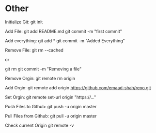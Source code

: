 Other
================

Initialize Git: 
git init

Add File: 
git add README.md
git commit -m "first commit"

Add everything:
git add *
git commit -m "Added Everything"

Remove File:
git rm --cached <file>

or

git rm <file>
git commit -m "Removing a file"

Remove Orgin:
git remote rm origin

Add Orgin:
git remote add origin https://github.com/emaad-shah/repo.git

Set Orgin:
git remote set-url origin "https://..." 

Push Files to Github:
git push -u origin master

Pull Files from Github:
git pull -u origin master

Check current Origin
git remote -v
